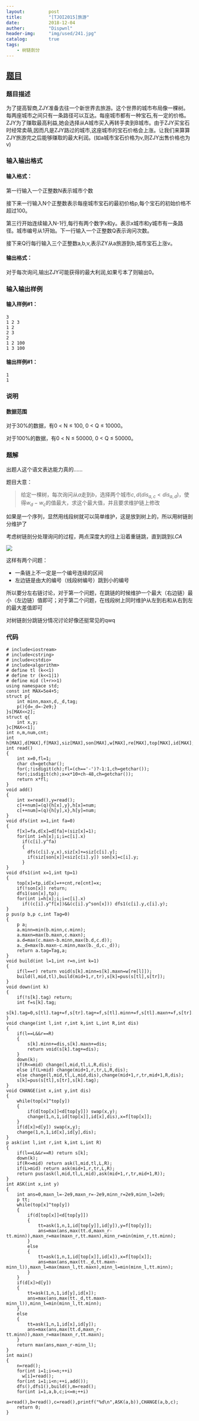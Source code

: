 ```yaml
---
layout:         post
title:          "[TJOI2015]旅游"
date:           2018-12-04
auther:         "Dispwnl"
header-img:     "img/used/241.jpg"
catalog:        true
tags:
    - 树链剖分
---
```

## [题目](https://www.luogu.org/problemnew/show/P3976)
### 题目描述
为了提高智商,ZJY准备去往一个新世界去旅游。这个世界的城市布局像一棵树。每两座城市之间只有一条路径可以互达。每座城市都有一种宝石,有一定的价格。ZJY为了赚取最高利益,她会选择从A城市买入再转手卖到B城市。由于ZJY买宝石时经常卖萌,因而凡是ZJY路过的城市,这座城市的宝石价格会上涨。让我们来算算ZJY旅游完之后能够赚取的最大利润。(如a城市宝石价格为v,则ZJY出售价格也为v)

### 输入输出格式
#### 输入格式：
第一行输入一个正整数N表示城市个数

接下来一行输入N个正整数表示每座城市宝石的最初价格p,每个宝石的初始价格不超过100。

第三行开始连续输入N-1行,每行有两个数字x和y。表示x城市和y城市有一条路径。城市编号从1开始。下一行输入一个正整数Q表示询问次数。

接下来Q行每行输入三个正整数a,b,v,表示ZY从a旅游到b,城市宝石上涨v。

#### 输出格式：
对于每次询问,输出ZJY可能获得的最大利润,如果亏本了则输出0。

### 输入输出样例
#### 输入样例#1： 
```
3
1 2 3
1 2
2 3
2
1 2 100
1 3 100
```
#### 输出样例#1： 
```
1
1
```
### 说明
#### 数据范围
对于30%的数据，有0 < N ≤ 100, 0 < Q ≤ 10000。

对于100%的数据，有0 < N ≤ 50000, 0 < Q ≤ 50000。

### 题解
出题人这个语文表达能力真的……

题目大意：

> 给定一棵树，每次询问从$a$走到$b$，选择两个城市$c,d(dis_{a,c}<dis_{a,d})$，使得$w_d-w_c$的值最大，求这个最大值，并且要求维护链上修改

如果是一个序列，显然用线段树就可以简单维护，这是放到树上的，所以用树链剖分维护了

考虑树链剖分处理询问的过程，两点深度大的往上沿着重链跳，直到跳到$LCA$

![](/img/study/travel1.png)

这样有两个问题：

- 一条链上不一定是一个编号连续的区间
- 左边链是由大的编号（线段树编号）跳到小的编号

所以要分左右链讨论，对于第一个问题，在跳链的时候维护一个最大（右边链）最小（左边链）值即可；对于第二个问题，在线段树上同时维护从左到右和从右到左的最大差值即可

对树链剖分跳链分情况讨论好像还挺常见的qwq

### 代码
```
# include<iostream>
# include<cstring>
# include<cstdio>
# include<algorithm>
# define tl (k<<1)
# define tr (k<<1|1)
# define mid (l+r>>1)
using namespace std;
const int MAX=5e4+5;
struct p{
    int minn,maxn,d,_d,tag;
    p(){d=_d=-2e9;}
}s[MAX<<2];
struct q{
    int x,y;
}c[MAX<<1];
int n,m,num,cnt;
int h[MAX],d[MAX],f[MAX],siz[MAX],son[MAX],w[MAX],re[MAX],top[MAX],id[MAX];
int read()
{
    int x=0,fl=1;
    char ch=getchar();
    for(;!isdigit(ch);fl=(ch=='-')?-1:1,ch=getchar());
    for(;isdigit(ch);x=x*10+ch-48,ch=getchar());
    return x*fl;
}
void add()
{
    int x=read(),y=read();
    c[++num]=(q){h[x],y},h[x]=num;
    c[++num]=(q){h[y],x},h[y]=num;
}
void dfs(int x=1,int fa=0)
{
    f[x]=fa,d[x]=d[fa]+(siz[x]=1);
    for(int i=h[x];i;i=c[i].x)
      if(c[i].y^fa)
      {
      	dfs(c[i].y,x),siz[x]+=siz[c[i].y];
      	if(siz[son[x]]<siz[c[i].y]) son[x]=c[i].y;
      }
}
void dfs1(int x=1,int tp=1)
{
    top[x]=tp,id[x]=++cnt,re[cnt]=x;
    if(!son[x]) return;
    dfs1(son[x],tp);
    for(int i=h[x];i;i=c[i].x)
      if((c[i].y^f[x])&&(c[i].y^son[x])) dfs1(c[i].y,c[i].y);
}
p pus(p b,p c,int Tag=0)
{
    p a;
    a.minn=min(b.minn,c.minn);
    a.maxn=max(b.maxn,c.maxn);
    a.d=max(c.maxn-b.minn,max(b.d,c.d));
    a._d=max(b.maxn-c.minn,max(b._d,c._d));
    return a.tag=Tag,a;
}
void build(int l=1,int r=n,int k=1)
{
    if(l==r) return void(s[k].minn=s[k].maxn=w[re[l]]);
    build(l,mid,tl),build(mid+1,r,tr),s[k]=pus(s[tl],s[tr]);
}
void down(int k)
{
    if(!s[k].tag) return;
    int f=s[k].tag;
    s[k].tag=0,s[tl].tag+=f,s[tr].tag+=f,s[tl].minn+=f,s[tl].maxn+=f,s[tr].minn+=f,s[tr].maxn+=f;
}
void change(int l,int r,int k,int L,int R,int dis)
{
    if(l==L&&r==R)
    {
        s[k].minn+=dis,s[k].maxn+=dis;
        return void(s[k].tag+=dis);
    }
    down(k);
    if(R<=mid) change(l,mid,tl,L,R,dis);
    else if(L>mid) change(mid+1,r,tr,L,R,dis);
    else change(l,mid,tl,L,mid,dis),change(mid+1,r,tr,mid+1,R,dis);
    s[k]=pus(s[tl],s[tr],s[k].tag);
}
void CHANGE(int x,int y,int dis)
{
    while(top[x]^top[y])
    {
        if(d[top[x]]<d[top[y]]) swap(x,y);
        change(1,n,1,id[top[x]],id[x],dis),x=f[top[x]];
    }
    if(d[x]>d[y]) swap(x,y);
    change(1,n,1,id[x],id[y],dis);
}
p ask(int l,int r,int k,int L,int R)
{
    if(l==L&&r==R) return s[k];
    down(k);
    if(R<=mid) return ask(l,mid,tl,L,R);
    if(L>mid) return ask(mid+1,r,tr,L,R);
    return pus(ask(l,mid,tl,L,mid),ask(mid+1,r,tr,mid+1,R));
}
int ASK(int x,int y)
{
    int ans=0,maxn_l=-2e9,maxn_r=-2e9,minn_r=2e9,minn_l=2e9;
    p tt;
    while(top[x]^top[y])
    {
        if(d[top[x]]<d[top[y]])
        {
            tt=ask(1,n,1,id[top[y]],id[y]),y=f[top[y]];
            ans=max(ans,max(tt.d,maxn_r-tt.minn)),maxn_r=max(maxn_r,tt.maxn),minn_r=min(minn_r,tt.minn);
        }
        else
        {
            tt=ask(1,n,1,id[top[x]],id[x]),x=f[top[x]];
            ans=max(ans,max(tt._d,tt.maxn-minn_l)),maxn_l=max(maxn_l,tt.maxn),minn_l=min(minn_l,tt.minn);
        }
    }
    if(d[x]>d[y])
    {
        tt=ask(1,n,1,id[y],id[x]);
        ans=max(ans,max(tt._d,tt.maxn-minn_l)),minn_l=min(minn_l,tt.minn);
    }
    else
    {
        tt=ask(1,n,1,id[x],id[y]);
        ans=max(ans,max(tt.d,maxn_r-tt.minn)),maxn_r=max(maxn_r,tt.maxn);
    }
    return max(ans,maxn_r-minn_l);
}
int main()
{
    n=read();
    for(int i=1;i<=n;++i)
      w[i]=read();
    for(int i=1;i<n;++i,add());
    dfs(),dfs1(),build(),m=read();
    for(int i=1,a,b,c;i<=m;++i)
      a=read(),b=read(),c=read(),printf("%d\n",ASK(a,b)),CHANGE(a,b,c);
    return 0;
}
```
